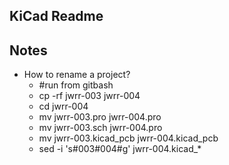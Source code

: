 KiCad Readme
------------


Notes
------

* How to rename a project?
  * #run from gitbash
  * cp -rf jwrr-003 jwrr-004
  * cd jwrr-004
  * mv jwrr-003.pro jwrr-004.pro
  * mv jwrr-003.sch jwrr-004.pro
  * mv jwrr-003.kicad_pcb jwrr-004.kicad_pcb
  * sed -i 's#003#004#g' jwrr-004.kicad_*

